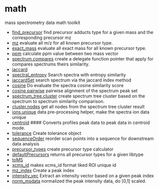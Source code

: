 ﻿# math

mass spectrometry data math toolkit

+ [find_precursor](math/find_precursor.1) find precursor adducts type for a given mass and the corresponding precursor mz
+ [mz](math/mz.1) evaluate all m/z for all known precursor type.
+ [exact_mass](math/exact_mass.1) evaluate all exact mass for all known precursor type.
+ [ppm](math/ppm.1) calculate ppm value between two mass vector
+ [spectrum.compares](math/spectrum.compares.1) create a delegate function pointer that apply for compares spectrums theirs similarity.
+ [jaccard](math/jaccard.1) 
+ [spectral_entropy](math/spectral_entropy.1) Search spectra with entropy similarity
+ [jaccardSet](math/jaccardSet.1) search spectrum via the jaccard index method
+ [cosine](math/cosine.1) Do evaluate the spectra cosine similarity score
+ [cosine.pairwise](math/cosine.pairwise.1) pairwise alignment of the spectrum peak set
+ [spectrum_tree.cluster](math/spectrum_tree.cluster.1) create spectrum tree cluster based on the spectrum to spectrum similarity comparison.
+ [cluster.nodes](math/cluster.nodes.1) get all nodes from the spectrum tree cluster result
+ [ions.unique](math/ions.unique.1) data pre-processing helper, make the spectra ion data unique
+ [centroid](math/centroid.1) #### Converts profiles peak data to peak data in centroid mode.
+ [tolerance](math/tolerance.1) Create tolerance object
+ [sequenceOrder](math/sequenceOrder.1) reorder scan points into a sequence for downstream data analysis
+ [precursor_types](math/precursor_types.1) create precursor type calculator
+ [defaultPrecursors](math/defaultPrecursors.1) returns all precursor types for a given libtype
+ [toMS](math/toMS.1) 
+ [xcms_id](math/xcms_id.1) makes xcms_id format liked ROI unique id
+ [mz_index](math/mz_index.1) Create a peak index
+ [intensity_vec](math/intensity_vec.1) Extract an intensity vector based on a given peak index
+ [norm_msdata](math/norm_msdata.1) normalized the peak intensity data, do [0,1] scaled.
